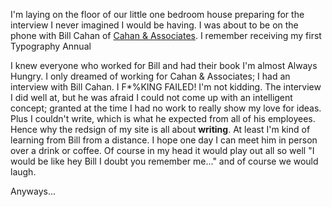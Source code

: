 


I'm laying on the floor of our little one bedroom house preparing for the interview I never imagined I would be having. I was about to be on the phone with Bill Cahan of [Cahan & Associates](http://designarchives.aiga.org/#/entries/%2Bcredits%3A%22Cahan%20%26%20Associates%22/_/grid/relevance/desc/0/27/120). I remember receiving my first Typography Annual 



I knew everyone who worked for Bill and had their book I'm almost Always Hungry. I only dreamed of working for Cahan & Associates; I had an interview with Bill Cahan. I F*%KING FAILED! I'm not kidding. The interview I did well at, but he was afraid I could not come up with an intelligent concept; granted at the time I had no work to really show my love for ideas. Plus I couldn't write, which is what he expected from all of his employees. Hence why the redsign of my site is all about **writing**. At least I'm kind of learning from Bill from a distance. I hope one day I can meet him in person over a drink or coffee. Of course in my head it would play out all so well "I would be like hey Bill I doubt you remember me..." and of course we would laugh.

Anyways...